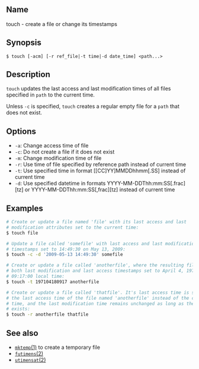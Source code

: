 ## Name

touch - create a file or change its timestamps

## Synopsis

```**sh
$ touch [-acm] [-r ref_file|-t time|-d date_time] <path...>
```

## Description

`touch` updates the last access and last modification times of all files
specified in `path` to the current time.

Unless `-c` is specified, `touch` creates a regular empty file for a `path`
that does not exist.

## Options

* `-a`: Change access time of file
* `-c`: Do not create a file if it does not exist
* `-m`: Change modification time of file
* `-r`: Use time of file specified by reference path instead of current time
* `-t`: Use specified time in format [[CC]YY]MMDDhhmm[.SS] instead of current
time
* `-d`: Use specified datetime in formats YYYY-MM-DDThh:mm:SS[.frac][tz] or
YYYY-MM-DDThh:mm:SS[,frac][tz] instead of current time

## Examples

```sh
# Create or update a file named 'file' with its last access and last
# modification attributes set to the current time:
$ touch file

# Update a file called 'somefile' with last access and last modification
# timestamps set to 14:49:30 on May 13, 2009:
$ touch -c -d '2009-05-13 14:49:30' somefile

# Create or update a file called 'anotherfile', where the resulting file has
# both last modification and last access timestamps set to April 4, 1971 at
# 09:17:00 local time:
$ touch -t 197104180917 anotherfile

# Create or update a file called 'thatfile'. It's last access time is set to
# the last access time of the file named 'anotherfile' instead of the current
# time, and the last modification time remains unchanged as long as the file
# exists:
$ touch -r anotherfile thatfile
```

## See also
* [`mktemp`(1)](help://man/1/mktemp) to create a temporary file
* [`futimens`(2)](help://man/3/futimens)
* [`utimensat`(2)](help://man/3/utimensat)
